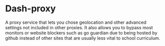 # Dash-proxy
A proxy service that lets you chose geolocation and other advanced settings not included in other proxies. It also allows you to bypass most monitors or website blockers such as go guardian due to being hosted by github instead of other sites that are usually less vital to school curriculum.
